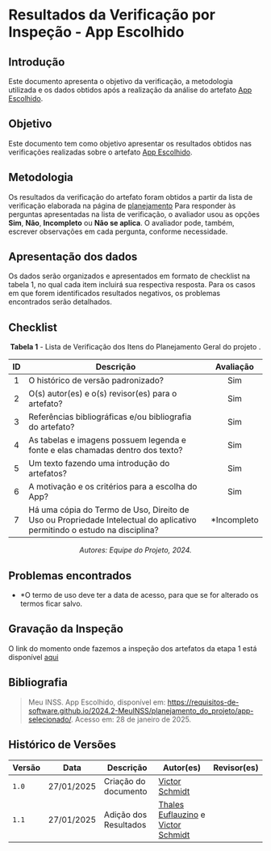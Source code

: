 # Resultados da Verificação por Inspeção - App Escolhido

## Introdução

Este documento apresenta o objetivo da verificação, a metodologia utilizada e os dados obtidos após a realização da análise do artefato [App Escolhido](https://requisitos-de-software.github.io/2024.2-MeuINSS/planejamento_do_projeto/app-selecionado/).

## Objetivo

Este documento tem como objetivo apresentar os resultados obtidos nas verificações realizadas sobre o artefato [App Escolhido](https://requisitos-de-software.github.io/2024.2-MeuINSS/planejamento_do_projeto/app-selecionado/).

## Metodologia

Os resultados da verificação do artefato foram obtidos a partir da lista de verificação elaborada na página de [planejamento](../entrega1/planej2-e1.md) Para responder às perguntas apresentadas na lista de verificação, o avaliador usou as opções **Sim**, **Não**, **Incompleto** ou **Não se aplica**. O avaliador pode, também, escrever observações em cada pergunta, conforme necessidade.

## Apresentação dos dados

Os dados serão organizados e apresentados em formato de checklist na tabela 1, no qual cada item incluirá sua respectiva resposta. Para os casos em que forem identificados resultados negativos, os problemas encontrados serão detalhados.

## Checklist

<center>

**Tabela 1** - Lista de Verificação dos Itens do Planejamento Geral do projeto .

|        ID        | Descrição                                                                                                           | Avaliação  |
| :--------------: | ------------------------------------------------------------------------------------------------------------------- | :--------: | 
| 1 | O histórico de versão padronizado? | Sim |
| 2 | O(s) autor(es) e o(s) revisor(es) para o artefato? | Sim |
| 3 | Referências bibliográficas e/ou bibliografia do artefato? | Sim |
| 4 | As tabelas e imagens possuem legenda e fonte e elas chamadas dentro dos texto? | Sim |
| 5 | Um texto fazendo uma introdução do artefatos? | Sim |
| 6 | A motivação e os critérios para a escolha do App? | Sim | 
| 7 | Há uma cópia do Termo de Uso, Direito de Uso ou Propriedade Intelectual do aplicativo permitindo o estudo na disciplina? | *Incompleto |

_Autores: Equipe do Projeto, 2024._

</center>

## Problemas encontrados

- *O termo de uso deve ter a data de acesso, para que se for alterado os termos ficar salvo.

## Gravação da Inspeção

O link do momento onde fazemos a inspeção dos artefatos da etapa 1 está disponível [aqui](https://youtu.be/Ya5oS1VJNi8?t=34) 

## Bibliografia

> Meu INSS. App Escolhido, disponível em: https://requisitos-de-software.github.io/2024.2-MeuINSS/planejamento_do_projeto/app-selecionado/. Acesso em: 28 de janeiro de 2025.

## Histórico de Versões

| Versão  | Data | Descrição | Autor(es) | Revisor(es) |
| -------- | ------ | ------ | ---------- | ---------- |
| `1.0` | 27/01/2025 | Criação do documento  | [Victor Schmidt](https://github.com/moonshinerd) |  |
| `1.1` | 27/01/2025 | Adição dos Resultados  | [Thales Euflauzino](https://github.com/thaleseuflauzino) e [Victor Schmidt](https://github.com/moonshinerd) |  |
